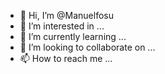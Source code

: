 - 👋 Hi, I’m @Manuelfosu
- 👀 I’m interested in ...
- 🌱 I’m currently learning ...
- 💞️ I’m looking to collaborate on ...
- 📫 How to reach me ...

<!---
Manuelfosu/Manuelfosu is a ✨ special ✨ repository because its `README.md` (this file) appears on your GitHub profile.
You can click the Preview link to take a look at your changes.
--->
